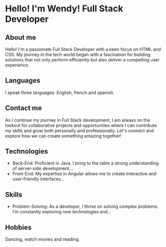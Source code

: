 # Hello! I'm Wendy! Full Stack Developer
## About me
Hello! I'm a passionate Full Stack Developer with a keen focus on HTML and CSS. My journey in the tech world began with a fascination for building solutions that not only perform efficiently but also deliver a compelling user experience.
## Languages
I speak three languages: English, french and spanish.
## Contact me
As I continue my journey in Full Stack development, I am always on the lookout for collaborative projects and opportunities where I can contribute my skills and grow both personally and professionally. Let's connect and explore how we can create something amazing together!
## Technologies
- Back-End: Proficient in Java, I bring to the table a strong understanding of server-side development...
- Front-End: My expertise in Angular allows me to create interactive and user-friendly interfaces...
## Skills
- Problem-Solving: As a developer, I thrive on solving complex problems. I’m constantly exploring new technologies and...
## Hobbies
Dancing, watch movies and reading.
